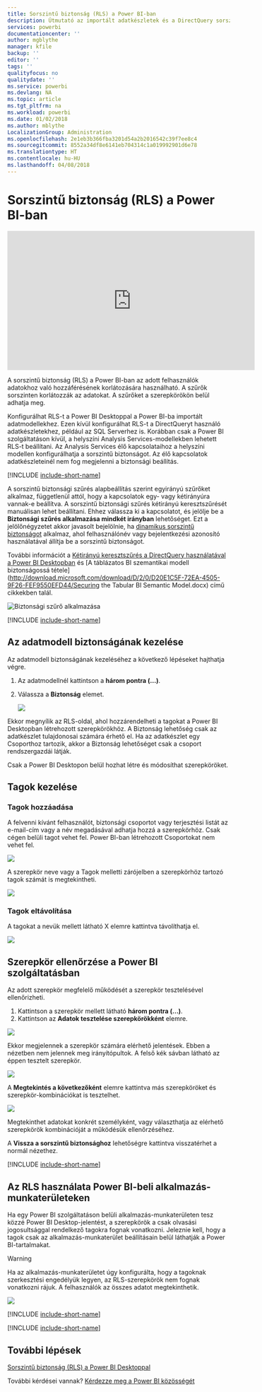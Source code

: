 ```yaml
---
title: Sorszintű biztonság (RLS) a Power BI-ban
description: Útmutató az importált adatkészletek és a DirectQuery sorszintű biztonságának konfigurálásához a Power BI szolgáltatásban.
services: powerbi
documentationcenter: ''
author: mgblythe
manager: kfile
backup: ''
editor: ''
tags: ''
qualityfocus: no
qualitydate: ''
ms.service: powerbi
ms.devlang: NA
ms.topic: article
ms.tgt_pltfrm: na
ms.workload: powerbi
ms.date: 01/02/2018
ms.author: mblythe
LocalizationGroup: Administration
ms.openlocfilehash: 2e1eb3b366fba3201d54a2b2016542c39f7ee8c4
ms.sourcegitcommit: 8552a34df8e6141eb704314c1a019992901d6e78
ms.translationtype: HT
ms.contentlocale: hu-HU
ms.lasthandoff: 04/08/2018
---
```

# <a name="row-level-security-rls-with-power-bi"></a>Sorszintű biztonság (RLS) a Power BI-ban
<iframe width="560" height="315" src="https://www.youtube.com/embed/67fK0GoVQ80?showinfo=0" frameborder="0" allowfullscreen></iframe>

A sorszintű biztonság (RLS) a Power BI-ban az adott felhasználók adatokhoz való hozzáférésének korlátozására használható. A szűrők sorszinten korlátozzák az adatokat. A szűrőket a szerepkörökön belül adhatja meg.

Konfigurálhat RLS-t a Power BI Desktoppal a Power BI-ba importált adatmodellekhez. Ezen kívül konfigurálhat RLS-t a DirectQueryt használó adatkészletekhez, például az SQL Serverhez is. Korábban csak a Power BI szolgáltatáson kívül, a helyszíni Analysis Services-modellekben lehetett RLS-t beállítani. Az Analysis Services élő kapcsolataihoz a helyszíni modellen konfigurálhatja a sorszintű biztonságot. Az élő kapcsolatok adatkészleteinél nem fog megjelenni a biztonsági beállítás.

[!INCLUDE [include-short-name](./includes/rls-desktop-define-roles.md)]

A sorszintű biztonsági szűrés alapbeállítás szerint egyirányú szűrőket alkalmaz, függetlenül attól, hogy a kapcsolatok egy- vagy kétirányúra vannak-e beállítva. A sorszintű biztonsági szűrés kétirányú keresztszűrését manuálisan lehet beállítani. Ehhez válassza ki a kapcsolatot, és jelölje be a **Biztonsági szűrés alkalmazása mindkét irányban** lehetőséget. Ezt a jelölőnégyzetet akkor javasolt bejelölnie, ha [dinamikus sorszintű biztonságot](https://docs.microsoft.com/en-us/sql/analysis-services/supplemental-lesson-implement-dynamic-security-by-using-row-filters) alkalmaz, ahol felhasználónév vagy bejelentkezési azonosító használatával állítja be a sorszintű biztonságot. 

További információt a [Kétirányú keresztszűrés a DirectQuery használatával a Power BI Desktopban](desktop-bidirectional-filtering.md) és [A táblázatos BI szemantikai modell biztonságossá tétele](http://download.microsoft.com/download/D/2/0/D20E1C5F-72EA-4505-9F26-FEF9550EFD44/Securing the Tabular BI Semantic Model.docx) című cikkekben talál.

![Biztonsági szűrő alkalmazása](media/service-admin-rls/rls-apply-security-filter.png)


[!INCLUDE [include-short-name](./includes/rls-desktop-view-as-roles.md)]

## <a name="manage-security-on-your-model"></a>Az adatmodell biztonságának kezelése
Az adatmodell biztonságának kezeléséhez a következő lépéseket hajthatja végre.

1. Az adatmodellnél kattintson a **három pontra (…)**.
2. Válassza a **Biztonság** elemet.
   
   ![](media/service-admin-rls/rls-security.png)

Ekkor megnyílik az RLS-oldal, ahol hozzárendelheti a tagokat a Power BI Desktopban létrehozott szerepkörökhöz. A Biztonság lehetőség csak az adatkészlet tulajdonosai számára érhető el. Ha az adatkészlet egy Csoporthoz tartozik, akkor a Biztonság lehetőséget csak a csoport rendszergazdái látják. 

Csak a Power BI Desktopon belül hozhat létre és módosíthat szerepköröket.

## <a name="working-with-members"></a>Tagok kezelése
### <a name="add-members"></a>Tagok hozzáadása
A felvenni kívánt felhasználót, biztonsági csoportot vagy terjesztési listát az e-mail-cím vagy a név megadásával adhatja hozzá a szerepkörhöz. Csak cégen belüli tagot vehet fel. Power BI-ban létrehozott Csoportokat nem vehet fel.

![](media/service-admin-rls/rls-add-member.png)

A szerepkör neve vagy a Tagok melletti zárójelben a szerepkörhöz tartozó tagok számát is megtekintheti.

![](media/service-admin-rls/rls-member-count.png)

### <a name="remove-members"></a>Tagok eltávolítása
A tagokat a nevük mellett látható X elemre kattintva távolíthatja el. 

![](media/service-admin-rls/rls-remove-member.png)

## <a name="validating-the-role-within-the-power-bi-service"></a>Szerepkör ellenőrzése a Power BI szolgáltatásban
Az adott szerepkör megfelelő működését a szerepkör tesztelésével ellenőrizheti. 

1. Kattintson a szerepkör mellett látható **három pontra (...)**.
2. Kattintson az **Adatok tesztelése szerepkörökként** elemre.

![](media/service-admin-rls/rls-test-role.png)

Ekkor megjelennek a szerepkör számára elérhető jelentések. Ebben a nézetben nem jelennek meg irányítópultok. A felső kék sávban látható az éppen tesztelt szerepkör.

![](media/service-admin-rls/rls-test-role2.png)

A **Megtekintés a következőként** elemre kattintva más szerepköröket és szerepkör-kombinációkat is tesztelhet.

![](media/service-admin-rls/rls-test-role3.png)

Megtekinthet adatokat konkrét személyként, vagy választhatja az elérhető szerepkörök kombinációját a működésük ellenőrzéséhez. 

A **Vissza a sorszintű biztonsághoz** lehetőségre kattintva visszatérhet a normál nézethez.

[!INCLUDE [include-short-name](./includes/rls-usernames.md)]

## <a name="using-rls-with-app-workspaces-in-power-bi"></a>Az RLS használata Power BI-beli alkalmazás-munkaterületeken
Ha egy Power BI szolgáltatáson belüli alkalmazás-munkaterületen tesz közzé Power BI Desktop-jelentést, a szerepkörök a csak olvasási jogosultsággal rendelkező tagokra fognak vonatkozni. Jeleznie kell, hogy a tagok csak az alkalmazás-munkaterület beállításain belül láthatják a Power BI-tartalmakat.

> [!WARNING]
> Ha az alkalmazás-munkaterületet úgy konfigurálta, hogy a tagoknak szerkesztési engedélyük legyen, az RLS-szerepkörök nem fognak vonatkozni rájuk. A felhasználók az összes adatot megtekinthetik.
> 
> 

![](media/service-admin-rls/rls-group-settings.png)

[!INCLUDE [include-short-name](./includes/rls-limitations.md)]

[!INCLUDE [include-short-name](./includes/rls-faq.md)]

## <a name="next-steps"></a>További lépések
[Sorszintű biztonság (RLS) a Power BI Desktoppal](desktop-rls.md)  

További kérdései vannak? [Kérdezze meg a Power BI közösségét](http://community.powerbi.com/)

